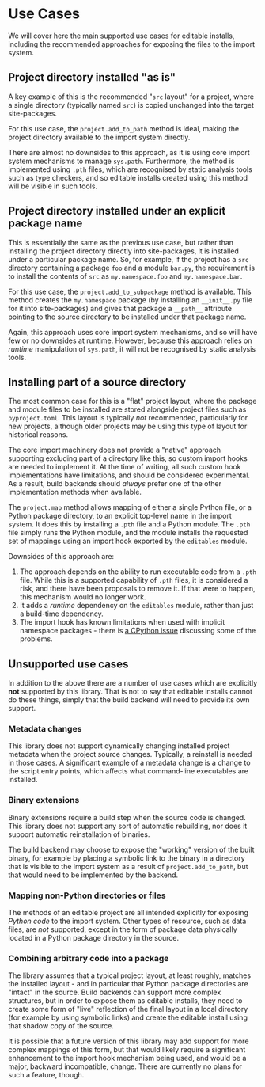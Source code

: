 # Use Cases

We will cover here the main supported use cases for editable installs,
including the recommended approaches for exposing the files to the
import system.

## Project directory installed "as is"

A key example of this is the recommended "`src` layout" for a project,
where a single directory (typically named `src`) is copied unchanged
into the target site-packages.

For this use case, the `project.add_to_path` method is ideal, making
the project directory available to the import system directly.

There are almost no downsides to this approach, as it is using core
import system mechanisms to manage `sys.path`. Furthermore, the method
is implemented using `.pth` files, which are recognised by static analysis
tools such as type checkers, and so editable installs created using this
method will be visible in such tools.

## Project directory installed under an explicit package name

This is essentially the same as the previous use case, but rather than
installing the project directory directly into site-packages, it is
installed under a particular package name. So, for example, if the
project has a `src` directory containing a package `foo` and a module
`bar.py`, the requirement is to install the contents of `src` as
`my.namespace.foo` and `my.namespace.bar`.

For this use case, the `project.add_to_subpackage` method is available.
This method creates the `my.namespace` package (by installing an `__init__.py`
file for it into site-packages) and gives that package a `__path__` attribute
pointing to the source directory to be installed under that package name.

Again, this approach uses core import system mechanisms, and so will have
few or no downsides at runtime. However, because this approach relies on
*runtime* manipulation of `sys.path`, it will not be recognised by static
analysis tools.

## Installing part of a source directory

The most common case for this is a "flat" project layout, where the
package and module files to be installed are stored alongside project
files such as `pyproject.toml`. This layout is typically *not* recommended,
particularly for new projects, although older projects may be using this
type of layout for historical reasons.

The core import machinery does not provide a "native" approach supporting
excluding part of a directory like this, so custom import hooks are needed
to implement it. At the time of writing, all such custom hook implementations
have limitations, and should be considered experimental. As a result, build
backends should *always* prefer one of the other implementation methods when
available.

The `project.map` method allows mapping of either a single Python file, or
a Python package directory, to an explicit top-level name in the import system.
It does this by installing a `.pth` file and a Python module. The `.pth` file
simply runs the Python module, and the module installs the requested set of
mappings using an import hook exported by the `editables` module.

Downsides of this approach are:

1. The approach depends on the ability to run executable code from a `.pth`
   file. While this is a supported capability of `.pth` files, it is
   considered a risk, and there have been proposals to remove it. If that
   were to happen, this mechanism would no longer work.
2. It adds a *runtime* dependency on the `editables` module, rather than
   just a build-time dependency.
3. The import hook has known limitations when used with implicit namespace
   packages - there is [a CPython issue](https://github.com/python/cpython/issues/92054)
   discussing some of the problems.

## Unsupported use cases

In addition to the above there are a number of use cases which are explicitly
**not** supported by this library. That is not to say that editable installs
cannot do these things, simply that the build backend will need to provide
its own support.

### Metadata changes

This library does not support dynamically changing installed project metadata
when the project source changes. Typically, a reinstall is needed in those
cases. A significant example of a metadata change is a change to the script
entry points, which affects what command-line executables are installed.

### Binary extensions

Binary extensions require a build step when the source code is changed. This
library does not support any sort of automatic rebuilding, nor does it
support automatic reinstallation of binaries.

The build backend may choose to expose the "working" version of the built
binary, for example by placing a symbolic link to the binary in a directory
that is visible to the import system as a result of `project.add_to_path`,
but that would need to be implemented by the backend.

### Mapping non-Python directories or files

The methods of an editable project are all intended explicitly for exposing
*Python code* to the import system. Other types of resource, such as data
files, are *not* supported, except in the form of package data physically
located in a Python package directory in the source.

### Combining arbitrary code into a package

The library assumes that a typical project layout, at least roughly, matches
the installed layout - and in particular that Python package directories are
"intact" in the source. Build backends can support more complex structures,
but in order to expose them as editable installs, they need to create some
form of "live" reflection of the final layout in a local directory (for
example by using symbolic links) and create the editable install using that
shadow copy of the source.

It is possible that a future version of this library may add support for
more complex mappings of this form, but that would likely require a
significant enhancement to the import hook mechanism being used, and would
be a major, backward incompatible, change. There are currently no plans for
such a feature, though.
